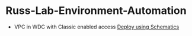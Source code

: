 # Russ-Lab-Environment-Automation

 - VPC in WDC with Classic enabled access [Deploy using Schematics](https://cloud.ibm.com/schematics/workspaces/create?repository=https://github.com/cloud-design-dev/Russ-Lab-Environment-Automation/tree/master/wdc-vpc-classic-access&terraform_version=terraform_v0.13)
    
